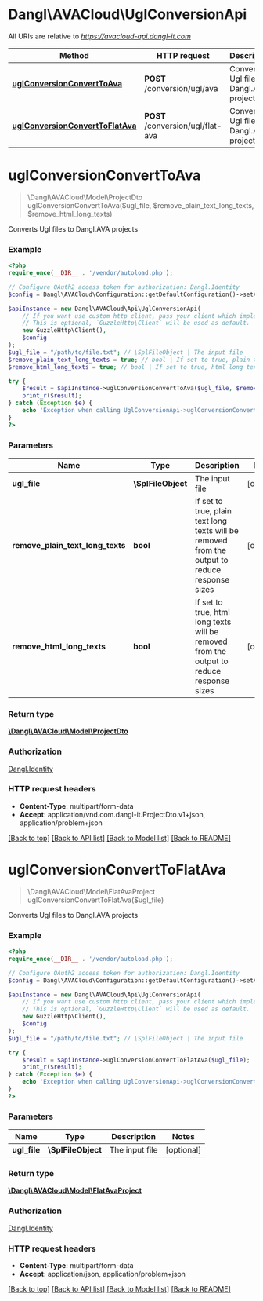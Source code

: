 # Dangl\AVACloud\UglConversionApi

All URIs are relative to *https://avacloud-api.dangl-it.com*

Method | HTTP request | Description
------------- | ------------- | -------------
[**uglConversionConvertToAva**](UglConversionApi.md#uglConversionConvertToAva) | **POST** /conversion/ugl/ava | Converts Ugl files to Dangl.AVA projects
[**uglConversionConvertToFlatAva**](UglConversionApi.md#uglConversionConvertToFlatAva) | **POST** /conversion/ugl/flat-ava | Converts Ugl files to Dangl.AVA projects


# **uglConversionConvertToAva**
> \Dangl\AVACloud\Model\ProjectDto uglConversionConvertToAva($ugl_file, $remove_plain_text_long_texts, $remove_html_long_texts)

Converts Ugl files to Dangl.AVA projects

### Example
```php
<?php
require_once(__DIR__ . '/vendor/autoload.php');

// Configure OAuth2 access token for authorization: Dangl.Identity
$config = Dangl\AVACloud\Configuration::getDefaultConfiguration()->setAccessToken('YOUR_ACCESS_TOKEN');

$apiInstance = new Dangl\AVACloud\Api\UglConversionApi(
    // If you want use custom http client, pass your client which implements `GuzzleHttp\ClientInterface`.
    // This is optional, `GuzzleHttp\Client` will be used as default.
    new GuzzleHttp\Client(),
    $config
);
$ugl_file = "/path/to/file.txt"; // \SplFileObject | The input file
$remove_plain_text_long_texts = true; // bool | If set to true, plain text long texts will be removed from the output to reduce response sizes
$remove_html_long_texts = true; // bool | If set to true, html long texts will be removed from the output to reduce response sizes

try {
    $result = $apiInstance->uglConversionConvertToAva($ugl_file, $remove_plain_text_long_texts, $remove_html_long_texts);
    print_r($result);
} catch (Exception $e) {
    echo 'Exception when calling UglConversionApi->uglConversionConvertToAva: ', $e->getMessage(), PHP_EOL;
}
?>
```

### Parameters

Name | Type | Description  | Notes
------------- | ------------- | ------------- | -------------
 **ugl_file** | **\SplFileObject**| The input file | [optional]
 **remove_plain_text_long_texts** | **bool**| If set to true, plain text long texts will be removed from the output to reduce response sizes | [optional]
 **remove_html_long_texts** | **bool**| If set to true, html long texts will be removed from the output to reduce response sizes | [optional]

### Return type

[**\Dangl\AVACloud\Model\ProjectDto**](../Model/ProjectDto.md)

### Authorization

[Dangl.Identity](../../README.md#Dangl.Identity)

### HTTP request headers

 - **Content-Type**: multipart/form-data
 - **Accept**: application/vnd.com.dangl-it.ProjectDto.v1+json, application/problem+json

[[Back to top]](#) [[Back to API list]](../../README.md#documentation-for-api-endpoints) [[Back to Model list]](../../README.md#documentation-for-models) [[Back to README]](../../README.md)

# **uglConversionConvertToFlatAva**
> \Dangl\AVACloud\Model\FlatAvaProject uglConversionConvertToFlatAva($ugl_file)

Converts Ugl files to Dangl.AVA projects

### Example
```php
<?php
require_once(__DIR__ . '/vendor/autoload.php');

// Configure OAuth2 access token for authorization: Dangl.Identity
$config = Dangl\AVACloud\Configuration::getDefaultConfiguration()->setAccessToken('YOUR_ACCESS_TOKEN');

$apiInstance = new Dangl\AVACloud\Api\UglConversionApi(
    // If you want use custom http client, pass your client which implements `GuzzleHttp\ClientInterface`.
    // This is optional, `GuzzleHttp\Client` will be used as default.
    new GuzzleHttp\Client(),
    $config
);
$ugl_file = "/path/to/file.txt"; // \SplFileObject | The input file

try {
    $result = $apiInstance->uglConversionConvertToFlatAva($ugl_file);
    print_r($result);
} catch (Exception $e) {
    echo 'Exception when calling UglConversionApi->uglConversionConvertToFlatAva: ', $e->getMessage(), PHP_EOL;
}
?>
```

### Parameters

Name | Type | Description  | Notes
------------- | ------------- | ------------- | -------------
 **ugl_file** | **\SplFileObject**| The input file | [optional]

### Return type

[**\Dangl\AVACloud\Model\FlatAvaProject**](../Model/FlatAvaProject.md)

### Authorization

[Dangl.Identity](../../README.md#Dangl.Identity)

### HTTP request headers

 - **Content-Type**: multipart/form-data
 - **Accept**: application/json, application/problem+json

[[Back to top]](#) [[Back to API list]](../../README.md#documentation-for-api-endpoints) [[Back to Model list]](../../README.md#documentation-for-models) [[Back to README]](../../README.md)

